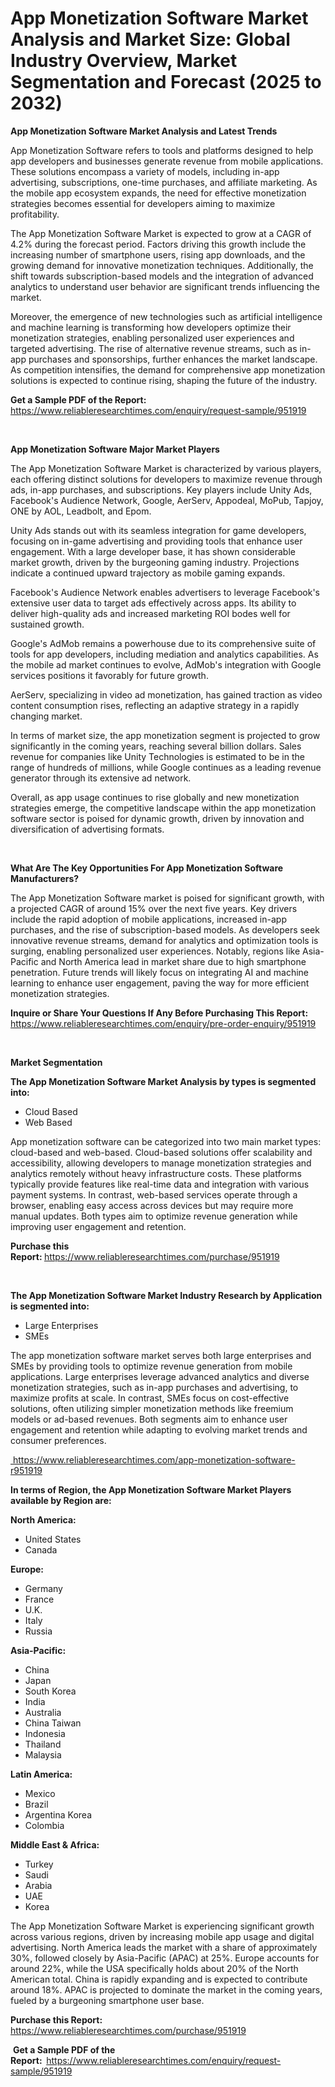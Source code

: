 <p><h1>App Monetization Software Market Analysis and Market Size: Global Industry Overview, Market Segmentation and Forecast (2025 to 2032)</h1></p><p><strong>App Monetization Software Market Analysis and Latest Trends</strong></p>
<p><p>App Monetization Software refers to tools and platforms designed to help app developers and businesses generate revenue from mobile applications. These solutions encompass a variety of models, including in-app advertising, subscriptions, one-time purchases, and affiliate marketing. As the mobile app ecosystem expands, the need for effective monetization strategies becomes essential for developers aiming to maximize profitability.</p><p>The App Monetization Software Market is expected to grow at a CAGR of 4.2% during the forecast period. Factors driving this growth include the increasing number of smartphone users, rising app downloads, and the growing demand for innovative monetization techniques. Additionally, the shift towards subscription-based models and the integration of advanced analytics to understand user behavior are significant trends influencing the market.</p><p>Moreover, the emergence of new technologies such as artificial intelligence and machine learning is transforming how developers optimize their monetization strategies, enabling personalized user experiences and targeted advertising. The rise of alternative revenue streams, such as in-app purchases and sponsorships, further enhances the market landscape. As competition intensifies, the demand for comprehensive app monetization solutions is expected to continue rising, shaping the future of the industry.</p></p>
<p><strong>Get a Sample PDF of the Report:&nbsp;</strong> <a href="https://www.reliableresearchtimes.com/enquiry/request-sample/951919?utm_campaign=3631&utm_medium=2&utm_source=Github&utm_content=ia&utm_term=17042025&utm_id=app-monetization-software">https://www.reliableresearchtimes.com/enquiry/request-sample/951919</a></p>
<p>&nbsp;</p>
<p><strong>App Monetization Software Major Market Players</strong></p>
<p><p>The App Monetization Software Market is characterized by various players, each offering distinct solutions for developers to maximize revenue through ads, in-app purchases, and subscriptions. Key players include Unity Ads, Facebook's Audience Network, Google, AerServ, Appodeal, MoPub, Tapjoy, ONE by AOL, Leadbolt, and Epom.</p><p>Unity Ads stands out with its seamless integration for game developers, focusing on in-game advertising and providing tools that enhance user engagement. With a large developer base, it has shown considerable market growth, driven by the burgeoning gaming industry. Projections indicate a continued upward trajectory as mobile gaming expands.</p><p>Facebook's Audience Network enables advertisers to leverage Facebook's extensive user data to target ads effectively across apps. Its ability to deliver high-quality ads and increased marketing ROI bodes well for sustained growth. </p><p>Google's AdMob remains a powerhouse due to its comprehensive suite of tools for app developers, including mediation and analytics capabilities. As the mobile ad market continues to evolve, AdMob's integration with Google services positions it favorably for future growth.</p><p>AerServ, specializing in video ad monetization, has gained traction as video content consumption rises, reflecting an adaptive strategy in a rapidly changing market. </p><p>In terms of market size, the app monetization segment is projected to grow significantly in the coming years, reaching several billion dollars. Sales revenue for companies like Unity Technologies is estimated to be in the range of hundreds of millions, while Google continues as a leading revenue generator through its extensive ad network.</p><p>Overall, as app usage continues to rise globally and new monetization strategies emerge, the competitive landscape within the app monetization software sector is poised for dynamic growth, driven by innovation and diversification of advertising formats.</p></p>
<p>&nbsp;</p>
<p><strong>What Are The Key Opportunities For App Monetization Software Manufacturers?</strong></p>
<p><p>The App Monetization Software market is poised for significant growth, with a projected CAGR of around 15% over the next five years. Key drivers include the rapid adoption of mobile applications, increased in-app purchases, and the rise of subscription-based models. As developers seek innovative revenue streams, demand for analytics and optimization tools is surging, enabling personalized user experiences. Notably, regions like Asia-Pacific and North America lead in market share due to high smartphone penetration. Future trends will likely focus on integrating AI and machine learning to enhance user engagement, paving the way for more efficient monetization strategies.</p></p>
<p><strong>Inquire or Share Your Questions If Any Before Purchasing This Report:</strong> <a href="https://www.reliableresearchtimes.com/enquiry/pre-order-enquiry/951919?utm_campaign=3631&utm_medium=2&utm_source=Github&utm_content=ia&utm_term=17042025&utm_id=app-monetization-software">https://www.reliableresearchtimes.com/enquiry/pre-order-enquiry/951919</a></p>
<p>&nbsp;</p>
<p><strong>Market Segmentation</strong></p>
<p><strong>The App Monetization Software Market Analysis by types is segmented into:</strong></p>
<p><ul><li>Cloud Based</li><li>Web Based</li></ul></p>
<p><p>App monetization software can be categorized into two main market types: cloud-based and web-based. Cloud-based solutions offer scalability and accessibility, allowing developers to manage monetization strategies and analytics remotely without heavy infrastructure costs. These platforms typically provide features like real-time data and integration with various payment systems. In contrast, web-based services operate through a browser, enabling easy access across devices but may require more manual updates. Both types aim to optimize revenue generation while improving user engagement and retention.</p></p>
<p><strong>Purchase this Report:&nbsp;</strong><a href="https://www.reliableresearchtimes.com/purchase/951919?utm_campaign=3631&utm_medium=2&utm_source=Github&utm_content=ia&utm_term=17042025&utm_id=app-monetization-software">https://www.reliableresearchtimes.com/purchase/951919</a></p>
<p>&nbsp;</p>
<p><strong>The App Monetization Software Market Industry Research by Application is segmented into:</strong></p>
<p><ul><li>Large Enterprises</li><li>SMEs</li></ul></p>
<p><p>The app monetization software market serves both large enterprises and SMEs by providing tools to optimize revenue generation from mobile applications. Large enterprises leverage advanced analytics and diverse monetization strategies, such as in-app purchases and advertising, to maximize profits at scale. In contrast, SMEs focus on cost-effective solutions, often utilizing simpler monetization methods like freemium models or ad-based revenues. Both segments aim to enhance user engagement and retention while adapting to evolving market trends and consumer preferences.</p></p>
<p><a href="https://www.reliableresearchtimes.com/app-monetization-software-r951919?utm_campaign=3631&utm_medium=2&utm_source=Github&utm_content=ia&utm_term=17042025&utm_id=app-monetization-software">&nbsp;https://www.reliableresearchtimes.com/app-monetization-software-r951919</a></p>
<p><strong>In terms of Region, the App Monetization Software Market Players available by Region are:</strong></p>
<p>
    <p> <strong> North America: </strong>
        <ul>
            <li>United States</li>
            <li>Canada</li>
        </ul>
        </p> 
    <p> <strong> Europe: </strong>
        <ul>
            <li>Germany</li>
            <li>France</li>
            <li>U.K.</li>
            <li>Italy</li>
            <li>Russia</li>
        </ul>
        </p> 
    <p> <strong> Asia-Pacific: </strong>
        <ul>
            <li>China</li>
            <li>Japan</li>
            <li>South Korea</li>
            <li>India</li>
            <li>Australia</li>
            <li>China Taiwan</li>
            <li>Indonesia</li>
            <li>Thailand</li>
            <li>Malaysia</li>
        </ul>
        </p> 
    <p> <strong> Latin America: </strong>
        <ul>
            <li>Mexico</li>
            <li>Brazil</li>
            <li>Argentina Korea</li>
            <li>Colombia</li>
        </ul>
        </p> 
    <p> <strong> Middle East & Africa: </strong>
        <ul>
            <li>Turkey</li>
            <li>Saudi</li>
            <li>Arabia</li>
            <li>UAE</li>
            <li>Korea</li>
        </ul>
    </p>
    </p>
<p><p>The App Monetization Software Market is experiencing significant growth across various regions, driven by increasing mobile app usage and digital advertising. North America leads the market with a share of approximately 30%, followed closely by Asia-Pacific (APAC) at 25%. Europe accounts for around 22%, while the USA specifically holds about 20% of the North American total. China is rapidly expanding and is expected to contribute around 18%. APAC is projected to dominate the market in the coming years, fueled by a burgeoning smartphone user base.</p></p>
<p><strong>Purchase this Report: </strong><a href="https://www.reliableresearchtimes.com/purchase/951919?utm_campaign=3631&utm_medium=2&utm_source=Github&utm_content=ia&utm_term=17042025&utm_id=app-monetization-software">https://www.reliableresearchtimes.com/purchase/951919</a></p>
<p>&nbsp;<strong>Get a Sample PDF of the Report:&nbsp;&nbsp;</strong><a href="https://www.reliableresearchtimes.com/enquiry/request-sample/951919?utm_campaign=3631&utm_medium=2&utm_source=Github&utm_content=ia&utm_term=17042025&utm_id=app-monetization-software">https://www.reliableresearchtimes.com/enquiry/request-sample/951919</a></p>
<p><strong></strong></p>
<p><p></p><p></p><p></p></p>